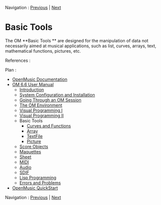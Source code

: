 Navigation : [Previous](FileBoxIterations "page
précédente\(Designing Iterations\)") | [Next](CurvesAndFunctions
"Next\(Curves and Functions\)")

# Basic Tools

The OM **Basic Tools ** are designed for the  manipulation of data not
necessarily aimed at musical applications, such as list, curves, arrays, text,
mathematical functions, pictures, etc.

References :

Plan :

  * [OpenMusic Documentation](OM-Documentation)
  * [OM 6.6 User Manual](OM-User-Manual)
    * [Introduction](00-Sommaire)
    * [System Configuration and Installation](Installation)
    * [Going Through an OM Session](Goingthrough)
    * [The OM Environment](Environment)
    * [Visual Programming I](BasicVisualProgramming)
    * [Visual Programming II](AdvancedVisualProgramming)
    * Basic Tools
      * [Curves and Functions](CurvesAndFunctions)
      * [Array](ClassArray)
      * [TextFile](textfile)
      * [Picture](Picture)
    * [Score Objects](ScoreObjects)
    * [Maquettes](Maquettes)
    * [Sheet](Sheet)
    * [MIDI](MIDI)
    * [Audio](Audio)
    * [SDIF](SDIF)
    * [Lisp Programming](Lisp)
    * [Errors and Problems](errors)
  * [OpenMusic QuickStart](QuickStart-Chapters)

Navigation : [Previous](FileBoxIterations "page
précédente\(Designing Iterations\)") | [Next](CurvesAndFunctions
"Next\(Curves and Functions\)")

